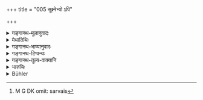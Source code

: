 +++
title = "005 सूक्ष्मेभ्यो ऽपि"

+++

<details><summary>गङ्गानथ-मूलानुवादः</summary>

Women should be specially guarded against even small attachments; for, if not guarded, they would bring grief to both families.—(5).
</details>

<details><summary>मेधातिथिः</summary>

**प्रसङ्गः** कुसंपर्कः । यया कदाचिद् अविज्ञानशीलया ********* ण बालेन वा गृहद्वारावस्थानदिनोज्वलवेषपुरुषदर्शनशीलयेत्य् एवमादय उच्च्यन्ते । अर्थाच् चित्तचलने **********क्ष्यत्वं चैषाम् । नैते किल साक्षाद् दोषरूपाः । न हि साक्षात् स्त्रीसंपर्कः स्त्रियो दोषरूपाः ************ सूक्ष्माद् इत्य् उच्यते । ततो **रक्ष्याः** निवारणीयाह् । **विशेषतः** प्रयत्नेन निवारणे दारदः ******** तश् च । सर्वैस्[^२०] तत्कुलीनैर् भ्रातृपितृव्यदेवराद्यै रक्षितव्या इति सिद्धं भवति । न तत्रा ********** ॥ ९.५ ॥


[^२०]:
     M G DK omit: sarvais
</details>

<details><summary>गङ्गानथ-भाष्यानुवादः</summary>

‘*Attachment*’— association, with a woman of unknown character,—one who is in the habit of standing at the doorway, looking at gaily dressed young men passing by, and so forth.

The meaning is that they should be guarded against temptations. Even though the acts mentioned above,—*i,e*. gazing at young men and so forth are not wrong in themselves, nor is the association of women with women wrong in itself.

\*         \*         \*     
   \*         \*       
 \*

Against these they should be ‘*guarded*’; they should be checked.

‘*Specialty*’ with particular care.

\*         \*         \*     
   \*         \*       
 \*

Thus the meaning is that the woman should be guarded by all the men of the family, her brother, father, brother-in-law, and the rest.

\*         \*         \*     
   \*         \*       
 \* (5)
</details>

<details><summary>गङ्गानथ-टिप्पन्यः</summary>

This verse is quoted in *Vivādaratnākara* (p. 412);—*Parāśaramādhava*
(Vyavahāra, p. 323), which adds the following notes:—‘If they are not
guarded, they bring grief to the families of their husbands and fathers;
hence for the sake of both families, special care is to be taken of
them’;—in *Nṛsiṃhaprasāda* (Saṃskāra, 66b);—in *Saṃskāraratnamālā* (p.
674);—in *Kṛtyasārasamuccaya* (p. 98);—and in *Vīramitrodaya* (Vyavahāra
158a).
</details>

<details><summary>गङ्गानथ-तुल्य-वाक्यानि</summary>

**(verses 9.5-7)  
**

*Mahābhārata* (3.12.68).—

*Hārīta* (Vivādaratnākara, p. 410).—‘One must guard one’s wife against
sensual contact, as the ruin of the wife involves the ruin of the
family; the ruin of the family involves the ruin of the line; the ruin
of the line involves the ruin of all offerings to gods and Pitṛs; the
ruin of offerings involves the ruin of Dharma; the ruin of Dharma leads
to the ruin of the soul; and the ruin of the soul means the loss of all
things.’

*Paiṭhīnaśi* (Do., p. 411).—‘For these reasons, one must guard one’s
wife: lest there he a confusion of castes.’

*Bṛhaspati* (24-2).—(See under 2.)
</details>

<details><summary>भारुचिः</summary>

सूक्ष्मप्रसङ्गाश् चासां व्यभिचारहेतवो लोके प्रसिद्धाः परिव्राजिकादिसंसर्गाख्याः अननुशिष्टा अपि ॥ ९.५ ॥
</details>

<details><summary>Bühler</summary>

005	Women must particularly be guarded against evil inclinations, however trifling (they may appear); for, if they are not guarded, they will bring sorrow on two families.
</details>
